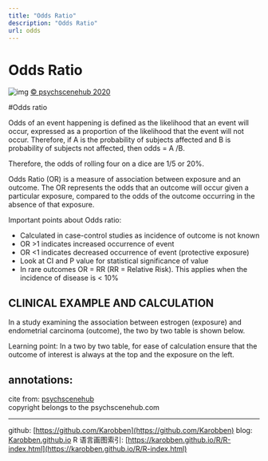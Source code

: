 ```yaml
---
title: "Odds Ratio"
description: "Odds Ratio"
url: odds
---
```


# Odds Ratio

![img](https://psychscenehub.com/wp-content/uploads/2016/09/Screenshot-2016-09-03-16.30.35.png)
[© psychscenehub 2020](https://psychscenehub.com/psychpedia/odds-ratio-2/)  

#Odds ratio


Odds of an event happening is defined as the likelihood that an event will occur, expressed as a proportion of the likelihood that the event will not occur. Therefore, if A is the probability of subjects affected and B is probability of subjects not affected, then odds = A /B.

Therefore, the odds of rolling four on a dice are 1/5 or 20%.

Odds Ratio (OR) is a measure of association between exposure and an outcome. The OR represents the odds that an outcome will occur given a particular exposure, compared to the odds of the outcome occurring in the absence of that exposure.

Important points about Odds ratio:

- Calculated in case-control studies as incidence of outcome is not known
- OR >1 indicates increased occurrence of event
- OR <1 indicates decreased occurrence of event (protective exposure)
- Look at CI and P value for statistical significance of value
- In rare outcomes OR = RR   (RR = Relative Risk). This applies when the incidence of disease is < 10%

## CLINICAL EXAMPLE AND CALCULATION
In a study examining the association between estrogen (exposure) and endometrial carcinoma (outcome), the two by two table is shown below.

Learning point: In a two by two table, for ease of calculation ensure that the outcome of interest is always at the top and the exposure on the left.



## annotations:
cite from: [psychscenehub](https://psychscenehub.com/psychpedia/odds-ratio-2/)  
copyright belongs to the psychscenehub.com


---
github: [https://github.com/Karobben](https://github.com/Karobben)
blog: [Karobben.github.io](http://Karobben.github.io)
R 语言画图索引: [https://karobben.github.io/R/R-index.html](https://karobben.github.io/R/R-index.html)
